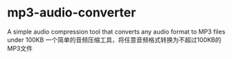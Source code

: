 # mp3-audio-converter
A simple audio compression tool that converts any audio format to MP3 files under 100KB 一个简单的音频压缩工具，将任意音频格式转换为不超过100KB的MP3文件
